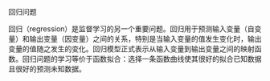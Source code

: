 回归问题

回归（regression）是监督学习的另一个重要问题。回归用于预测输入变量（自变量）和输出变量（因变量）之间的关系，特别是当输入变量的值发生变化时，输出变量的值随之发生的变化。回归模型正式表示从输入变量到输出变量之间的映射函数。回归问题的学习等价于函数拟合：选择一条函数曲线使其很好的拟合已知数据且很好的预测未知数据。